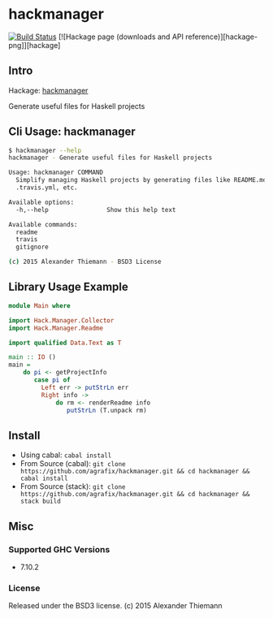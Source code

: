 hackmanager
=====

[![Build Status](https://travis-ci.org/agrafix/hackmanager.svg)](https://travis-ci.org/agrafix/hackmanager)
[![Hackage page (downloads and API reference)][hackage-png]][hackage]

## Intro

Hackage: [hackmanager](http://hackage.haskell.org/package/hackmanager)

Generate useful files for Haskell projects

## Cli Usage: hackmanager

```sh
$ hackmanager --help
hackmanager - Generate useful files for Haskell projects

Usage: hackmanager COMMAND
  Simplify managing Haskell projects by generating files like README.md,
  .travis.yml, etc.

Available options:
  -h,--help                Show this help text

Available commands:
  readme                   
  travis                   
  gitignore                

(c) 2015 Alexander Thiemann - BSD3 License

```

## Library Usage Example

```haskell
module Main where

import Hack.Manager.Collector
import Hack.Manager.Readme

import qualified Data.Text as T

main :: IO ()
main =
    do pi <- getProjectInfo
       case pi of
         Left err -> putStrLn err
         Right info ->
             do rm <- renderReadme info
                putStrLn (T.unpack rm)

```

## Install

* Using cabal: `cabal install `
* From Source (cabal): `git clone https://github.com/agrafix/hackmanager.git && cd hackmanager && cabal install`
* From Source (stack): `git clone https://github.com/agrafix/hackmanager.git && cd hackmanager && stack build`

## Misc

### Supported GHC Versions

* 7.10.2

### License

Released under the BSD3 license.
(c) 2015 Alexander Thiemann
